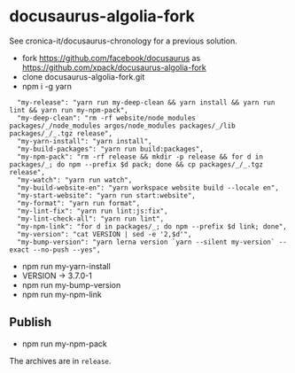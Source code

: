 # docusaurus-algolia-fork

See cronica-it/docusaurus-chronology for a previous solution.

- fork https://github.com/facebook/docusaurus as https://github.com/xpack/docusaurus-algolia-fork
- clone docusaurus-algolia-fork.git
- npm i -g yarn

```
  "my-release": "yarn run my-deep-clean && yarn install && yarn run lint && yarn run my-npm-pack",
  "my-deep-clean": "rm -rf website/node_modules packages/_/node_modules argos/node_modules packages/_/lib packages/_/_.tgz release",
  "my-yarn-install": "yarn install",
  "my-build-packages": "yarn run build:packages",
  "my-npm-pack": "rm -rf release && mkdir -p release && for d in packages/_; do npm --prefix $d pack; done && cp packages/_/_.tgz release",
  "my-watch": "yarn run watch",
  "my-build-website-en": "yarn workspace website build --locale en",
  "my-start-website": "yarn run start:website",
  "my-format": "yarn run format",
  "my-lint-fix": "yarn run lint:js:fix",
  "my-lint-check-all": "yarn run lint",
  "my-npm-link": "for d in packages/_; do npm --prefix $d link; done",
  "my-version": "cat VERSION | sed -e '2,$d'",
  "my-bump-version": "yarn lerna version `yarn --silent my-version` --exact --no-push --yes",
```

- npm run my-yarn-install
- VERSION -> 3.7.0-1
- npm run my-bump-version
- npm run my-npm-link

## Publish

- npm run my-npm-pack

The archives are in `release`.

